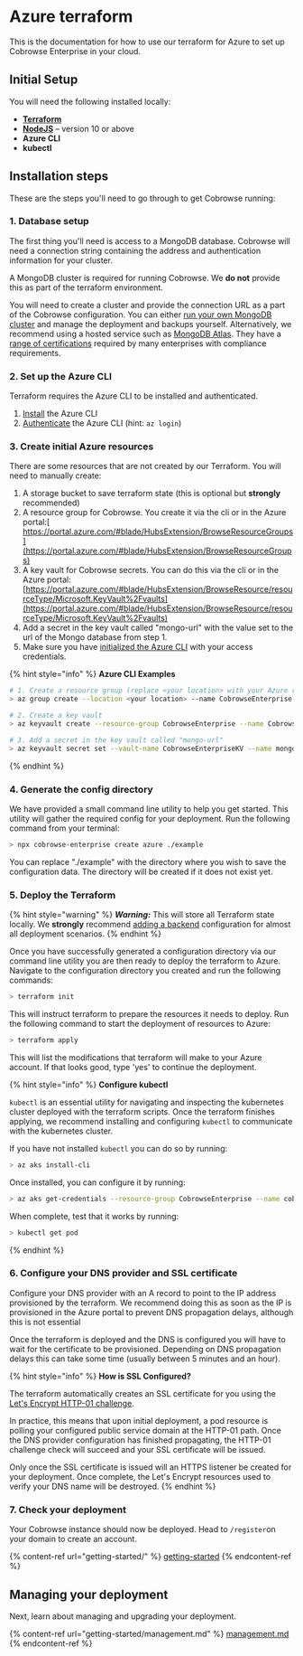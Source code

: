 # Azure terraform

This is the documentation for how to use our terraform for Azure to set up Cobrowse Enterprise in your cloud.

## Initial Setup

You will need the following installed locally:

* [**Terraform**](https://www.terraform.io/)
* [**NodeJS**](https://nodejs.org/en/) – version 10 or above
* **Azure CLI**
* **kubectl**

## Installation steps

These are the steps you'll need to go through to get Cobrowse running:

### 1. Database setup

The first thing you'll need is access to a MongoDB database. Cobrowse will need a connection string containing the address and authentication information for your cluster.

A MongoDB cluster is required for running Cobrowse. We **do not** provide this as part of the terraform environment.

You will need to create a cluster and provide the connection URL as a part of the Cobrowse configuration. You can either [run your own MongoDB cluster](https://docs.mongodb.com/manual/administration/install-community/) and manage the deployment and backups yourself. Alternatively, we recommend using a hosted service such as [MongoDB Atlas](https://docs.atlas.mongodb.com/getting-started/). They have a [range of certifications](https://www.mongodb.com/cloud/trust) required by many enterprises with compliance requirements.

### 2. Set up the Azure CLI

Terraform requires the Azure CLI to be installed and authenticated.

1. [Install](https://docs.microsoft.com/en-us/cli/azure/install-azure-cli-macos) the Azure CLI
2. [Authenticate](https://docs.microsoft.com/en-us/cli/azure/authenticate-azure-cli) the Azure CLI (hint: `az login`)

### 3. Create initial Azure resources

There are some resources that are not created by our Terraform. You will need to manually create:

1. A storage bucket to save terraform state (this is optional but **strongly** recommended)
2. A resource group for Cobrowse. You create it via the cli or in the Azure portal:[ https://portal.azure.com/#blade/HubsExtension/BrowseResourceGroups](https://portal.azure.com/#blade/HubsExtension/BrowseResourceGroups)
3. A key vault for Cobrowse secrets. You can do this via the cli or in the Azure portal: [https://portal.azure.com/#blade/HubsExtension/BrowseResource/resourceType/Microsoft.KeyVault%2Fvaults](https://portal.azure.com/#blade/HubsExtension/BrowseResource/resourceType/Microsoft.KeyVault%2Fvaults)
4. Add a secret in the key vault called "mongo-url" with the value set to the url of the Mongo database from step 1.
5. Make sure you have [initialized the Azure CLI](https://docs.microsoft.com/en-us/cli/azure/authenticate-azure-cli) with your access credentials.

{% hint style="info" %}
**Azure CLI Examples**

```bash
# 1. Create a resource group (replace <your location> with your Azure region)
> az group create --location <your location> --name CobrowseEnterprise

# 2. Create a key vault
> az keyvault create --resource-group CobrowseEnterprise --name CobrowseEnterpriseKV

# 3. Add a secret in the key vault called "mongo-url"
> az keyvault secret set --vault-name CobrowseEnterpriseKV --name mongo-url --file ./mongo-url.txt
```
{% endhint %}

### 4. Generate the config directory

We have provided a small command line utility to help you get started. This utility will gather the required config for your deployment. Run the following command from your terminal:

```bash
> npx cobrowse-enterprise create azure ./example
```

You can replace "./example" with the directory where you wish to save the configuration data. The directory will be created if it does not exist yet.

### 5. Deploy the Terraform

{% hint style="warning" %}
_**Warning:**_ This will store all Terraform state locally. We **strongly** recommend [adding a backend](https://www.terraform.io/docs/language/settings/backends/azurerm.html) configuration for almost all deployment scenarios.
{% endhint %}

Once you have successfully generated a configuration directory via our command line utility you are then ready to deploy the terraform to Azure. Navigate to the configuration directory you created and run the following commands:

```bash
> terraform init
```

This will instruct terraform to prepare the resources it needs to deploy. Run the following command to start the deployment of resources to Azure:

```bash
> terraform apply
```

This will list the modifications that terraform will make to your Azure account. If that looks good, type 'yes' to continue the deployment.

{% hint style="info" %}
**Configure kubectl**

`kubectl` is an essential utility for navigating and inspecting the kubernetes cluster deployed with the terraform scripts. Once the terraform finishes applying, we recommend installing and configuring `kubectl` to communicate with the kubernetes cluster.

If you have not installed `kubectl` you can do so by running:

```bash
> az aks install-cli
```

Once installed, you can configure it by running:

```bash
> az aks get-credentials --resource-group CobrowseEnterprise --name cobrowse-enterprise
```

When complete, test that it works by running:

```bash
> kubectl get pod
```
{% endhint %}

### 6. Configure your DNS provider and SSL certificate

Configure your DNS provider with an A record to point to the IP address provisioned by the terraform. We recommend doing this as soon as the IP is provisioned in the Azure portal to prevent DNS propagation delays, although this is not essential

Once the terraform is deployed and the DNS is configured you will have to wait for the certificate to be provisioned. Depending on DNS propagation delays this can take some time (usually between 5 minutes and an hour).

{% hint style="info" %}
**How is SSL Configured?**

The terraform automatically creates an SSL certificate for you using the [Let's Encrypt HTTP-01 challenge](https://letsencrypt.org/docs/challenge-types/#http-01-challenge).

In practice, this means that upon initial deployment, a pod resource is polling your configured public service domain at the HTTP-01 path. Once the DNS provider configuration has finished propagating, the HTTP-01 challenge check will succeed and your SSL certificate will be issued.

Only once the SSL certificate is issued will an HTTPS listener be created for your deployment. Once complete, the Let's Encrypt resources used to verify your DNS name will be destroyed.&#x20;
{% endhint %}

### 7. Check your deployment

Your Cobrowse instance should now be deployed. Head to `/register`on your domain to create an account.

{% content-ref url="getting-started/" %}
[getting-started](getting-started/)
{% endcontent-ref %}

## Managing your deployment

Next, learn about managing and upgrading your deployment.

{% content-ref url="getting-started/management.md" %}
[management.md](getting-started/management.md)
{% endcontent-ref %}
